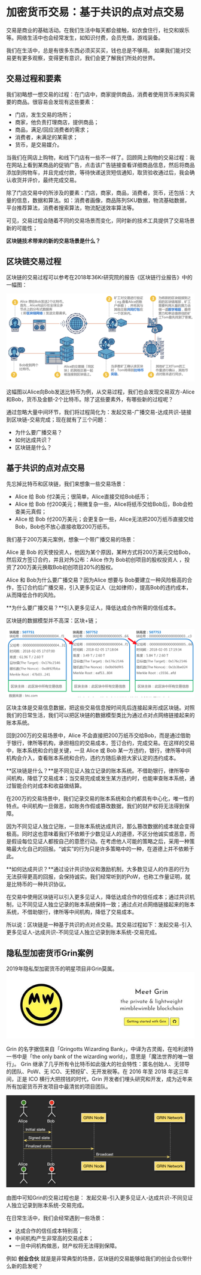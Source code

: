 # 加密货币交易：基于共识的点对点交易

交易是商业的基础活动。在我们生活中每天都会接触，如衣食住行，社交和娱乐等。网络生活中也会经常发生，如知识付费，会员充值，游戏装备。

我们在生活中，总是有很多东西必须买买买，钱也总是不够用。
如果我们能对交易更有更多观察，变得更有意识，我们会更了解我们所处的世界。

## 交易过程和要素

我们初略想一想交易的过程：在门店中，商家提供商品，消费者使用货币来购买需要的商品。很容易会发现有这些要素：

- 门店，发生交易的场所；
- 商家，他负责打理商店，提供商品；
- 商品，满足/回应消费者的需求；
- 消费者，未满足的某需求；
- 货币，是交易媒介。

当我们在网店上购物，和线下门店有一些不一样了。回顾网上购物的交易过程：我在网站上看到某商品的促销广告，点击该广告链接查看详细商品信息，然后将商品添加到购物车，并且完成付款，等待快递送货短信通知，取货验收通过后，我会确认收货并评价，最终完成交易。

除了门店交易中的所涉及的要素：门店，商家，商品，消费者，货币，还包括：大量的信息，数据和算法。如：消费者画像，商品陈列SKU数据，物流基础数据，平台推荐算法，消费者搜索算法，物流配送效率算法等。 

可见，交易过程会随着不同的交易场景而变化，同时新的技术工具提供了交易场景新的可能性；

**区块链技术带来的新的交易场景是什么？** 

## 区块链交易过程

区块链的交易过程可以参考在2018年36Kr研究院的报告《区块链行业报告》中的一幅图：

![image2](media/15576544661137/image2.png)

这幅图以Alice向Bob发送比特币为例，从交易过程，我们也会发现交易双方-Alice和Bob，货币及金额-2个比特币。除了这些要素外，有哪些新的过程呢？

通过忽略大量中间环节，我们将过程简化为：发起交易-广播交易-达成共识-链接到区块链-交易完成；现在就有了三个问题：

- 为什么要广播交易？
- 如何达成共识？
- 区块链是什么？

## 基于共识的点对点交易

先忘掉比特币和区块链，我们来想象一些交易场景：

- Alice 给 Bob 付2美元；很简单，Alice直接交给Bob纸币；
- Alice 给 Bob 付200美元；稍微复杂一些，Alice将纸币交给Bob后，Bob会检查美元真假；
- Alice 给 Bob 付200万美元；会更复杂一些，Alice无法把200万纸币直接交给Bob，Bob也不放心直接收取200万纸币。

我们基于200万美元案例，想象一个带广播交易的场景：

Alice 是 Bob 的天使投资人，他因为某个原因，某种方式将200万美元交给Bob，然后双方签订合约，并且对外公布：Alice 作为 Bob初创项目的股权投资人 ，投资了200万美元换取Bob初创项目20%的股权。

Alice 和 Bob为什么要广播交易？因为Alice 想要与 Bob要建立一种风险极高的合作，签订合约后广播交易，引入更多见证人（比如律师），提高Bob的违约成本，从而降低合作的风险。

**为什么要广播交易？**引入更多见证人，降低达成合作所需的信任成本。

区块链的数据模型并不高深：区块+链；

![image](media/15576544661137/image.png)

区块主体是交易信息数据，把这些交易信息按时间先后连接起来形成区块链。对照我们的日常生活，我们可以把区块链的数据模型类比为通过点对点网络链接起来的账本系统。

回到200万的交易场景中，Alice 不会直接把200万纸币交给Bob，而是通过借助于银行，律所等机构，承担相应的交易成本，签订合约，完成交易。在这样的交易中，账本系统和合约是关键，一旦 Alice 或 Bob 某一方违约，银行，律所等中间机构会介入，查看账本系统和合约，违约方随后承担大家认定的违约成本。

**区块链是什么？**是不同见证人独立记录的账本系统。不借助银行，律所等中间机构，降低了交易成本；当交易完成或发生某方违约时，也能审查账本系统，通过智能合约对成本和收益做结算。

在200万的交易场景中，我们记录交易的账本系统和合约都具有中心化，唯一性的特点。中间机构一旦做恶，如账务作假或篡改数据，我们的财产权将无法得到保障。

因为不同见证人独立记账，一旦账本系统达成共识，那么篡改数据的成本就会变得极高。同时这也意味着我们不依赖于少数见证人的道德，不区分他诚实或恶意，而是假设每位见证人都按自己的意愿行动。在考虑他人可能的策略之后，采用一种策略最大化自己的回报。“诚实”的行为只是许多策略中的一种，在道德上并不依赖于此。

**如何达成共识？**通过设计共识协议和激励机制，大多数见证人的作恶的行为无法获得更高的回报，会保持诚实。我们经常听到的PoW，也称工作量证明，就是比特币的一种共识协议。

在交易中使用区块链可以引入更多见证人，降低达成合作的信任成本；通过共识机制，让不同见证人独立记录的账本系统保持一致；通过点对点网络链接起来的账本系统，不借助银行，律所等中间机构，降低了交易成本。

所以说：区块链是一种基于共识的点对点交易。其交易过程如下：发起交易-引入更多见证人-达成共识-不同见证人独立记录到账本系统-交易完成。

## 隐私型加密货币Grin案例

2019年隐私型加密货币的明星项目非Grin莫属。
![30213407478253158](media/15576544661137/30213407478253158.jpg)

Grin 的名字据信来自「Gringotts Wizarding Bank」，中译为古灵阁，在哈利波特一书中是「the only bank of the wizarding world」，意思是「魔法世界的唯一银行」。
Grin 继承了几乎所有令比特币如此强大的社会特性：匿名创始人、无领导的团队、PoW、无 ICO、无预挖矿、无开发税等。在 2016 年至 2018 年这三年间，正是 ICO 横行大把捞钱的时代，Grin 开发者们埋头研究和开发，成为近年来所有加密货币开发项目中最清贫的项目团队。

![image1](media/15576544661137/image1.png)

由图中可知Grin的交易过程也是：
发起交易-引入更多见证人-达成共识-不同见证人独立记录到账本系统-交易完成。

在日常生活中，我们会经常遇到一些场景：

- 达成合作的信任成本特别高；
- 中间机构产生非常高的交易成本；
- 一旦中间机构做恶，财产权将无法得到保障。

例如 **创业合伙** 就是是非常典型的场景，区块链的交易能够给我们的创业合伙带什么新的启发呢？
